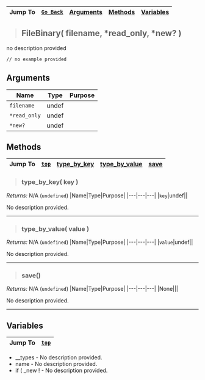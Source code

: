 |Jump To|[`Go Back`]()|[Arguments](#arguments)|[Methods](#methods)|[Variables](#variables)|
|---|---|---|---|---|
>## FileBinary( filename, *read_only, *new? )
no description provided
```GML
// no example provided
```
## Arguments
|Name|Type|Purpose|
|---|---|---|
|`filename`|undef||
|`*read_only`|undef||
|`*new?`|undef||
## Methods
|Jump To|[`top`](#)|[type_by_key](#type_by_key-key-)|[type_by_value](#type_by_value-value-)|[save](#save)|
|---|---|---|---|---|
> ### type_by_key( key )
*Returns:* N/A (`undefined`)
|Name|Type|Purpose|
|---|---|---|
|`key`|undef||

No description provided.
***
> ### type_by_value( value )
*Returns:* N/A (`undefined`)
|Name|Type|Purpose|
|---|---|---|
|`value`|undef||

No description provided.
***
> ### save()
*Returns:* N/A (`undefined`)
|Name|Type|Purpose|
|---|---|---|
|None|||

No description provided.
***
## Variables
|Jump To|[`top`](#)|
|---|---|

* __types - No description provided.
* name - No description provided.
* if ( _new ! - No description provided.


